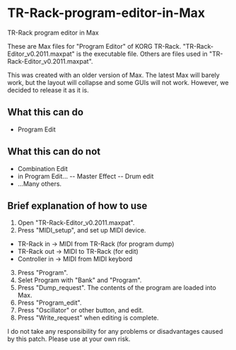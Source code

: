 # TR-Rack-program-editor-in-Max
TR-Rack program editor in Max

These are Max files for "Program Editor" of KORG TR-Rack.
"TR-Rack-Editor_v0.2011.maxpat" is the executable file.
Others are files used in "TR-Rack-Editor_v0.2011.maxpat".

This was created with an older version of Max.
The latest Max will barely work, but the layout will collapse and some GUIs will not work.
However, we decided to release it as it is.

## What this can do
- Program Edit

## What this can do not
- Combination Edit
- in Program Edit...
-- Master Effect
-- Drum edit
- ...Many others.

## Brief explanation of how to use

1. Open "TR-Rack-Editor_v0.2011.maxpat".
2. Press "MIDI_setup", and set up MIDI device.
- TR-Rack in -> MIDI from TR-Rack (for program dump)
- TR-Rack out -> MIDI to TR-Rack (for edit)
- Controller in -> MIDI from MIDI keybord
3. Press "Program".
4. Selet Program with "Bank" and "Program".
5. Press "Dump_request". The contents of the program are loaded into Max.
6. Press "Program_edit".
7. Press "Oscillator" or other button, and edit.
8. Press "Write_request" when editing is complete.

I do not take any responsibility for any problems or disadvantages caused by this patch.
Please use at your own risk.

